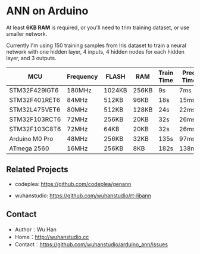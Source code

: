 # ANN on Arduino

At least **6KB RAM** is required, or you'll need to trim training dataset, or use smaller network.

Currently I'm using 150 training samples from Iris dataset to train a neural network with one hidden layer, 4 inputs, 4 hidden nodes for each hidden layer, and 3 outputs.

| MCU            | Frequency | FLASH  | RAM   | Train Time | Pred Time | Accuracy |
| -------------- | --------- | ------ | ----- | ---------- | --------- | -------- |
| STM32F429IGT6  | 180MHz    | 1024KB | 256KB | 9s         | 7ms       | 96.0%    |
| STM32F401RET6  | 84MHz     | 512KB  | 96KB  | 18s        | 15ms      | 96.0%    |
| STM32L475VET6  | 80MHz     | 512KB  | 128KB | 24s        | 22ms      | 96.0%    |
| STM32F103RCT6  | 72MHz     | 256KB  | 20KB  | 32s        | 26ms      | 96.0%    |
| STM32F103C8T6  | 72MHz     | 64KB   | 20KB  | 32s        | 26ms      | 96.0%    |
| Arduino M0 Pro | 48MHz     | 256KB  | 32KB  | 135s       | 97ms      | 96.0%    |
| ATmega 2560    | 16MHz     | 256KB  | 8KB   | 182s       | 138ms     | 96.0%    |

## Related Projects

- codeplea: https://github.com/codeplea/genann

- wuhanstudio: https://github.com/wuhanstudio/rt-libann

## Contact

* Author：Wu Han
* Home：http://wuhanstudio.cc
* Contact：https://github.com/wuhanstudio/arduino_ann/issues
